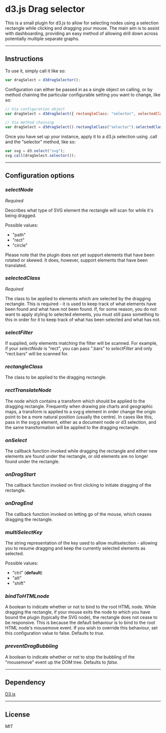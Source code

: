 # d3.js Drag selector

This is a small plugin for d3.js to allow for selecting nodes using a selection rectangle while clicking and dragging your mouse. The main aim is to assist with dashboarding, providing an easy method of allowing drill down across potentially multiple separate graphs.

---

## Instructions
To use it, simply call it like so:

```js
var dragSelect = d3dragSelector();
```

Configuration can either be passed in as a single object on calling, or by method chaining the particular configurable setting you want to change, like so:

```js
// Via configuration object
var dragSelect = d3dragSelect({ rectangleClass: "selector", selectedClass: "selected" });

// Via method chaining
var dragSelect = d3dragSelect().rectangleClass("selector").selectedClass("selected");
```

Once you have set up your instance, apply it to a d3.js selection using .call and the "selector" method, like so:

```js
var svg = d3.select("svg");
svg.call(dragSelect.selector());
```

---
## Configuration options
### **_selectNode_** 
*Required* 

Describes what type of SVG element the rectangle will scan for while it's being dragged.

Possible values:

- "path"
- "rect"
- "circle"

Please note that the plugin does not yet support elements that have been rotated or skewed. It does, however, support elements that have been translated.

### **_selectedClass_**
*Required*

The class to be applied to elements which are selected by the dragging rectangle. This is required - it is used to keep track of what elements have been found and what have not been found. If, for some reason, you do not want to apply styling to selected elements, you must still pass something to this in order for it to keep track of what has been selected and what has not.

### **_selectFilter_** 
If supplied, only elements matching the filter will be scanned. For example, if your *selectNode* is "rect", you can pass ".bars" to *selectFilter* and only "rect.bars" will be scanned for.

### **_rectangleClass_**
The class to be applied to the dragging rectangle.

### **_rectTranslateNode_**
The node which contains a transform which should be applied to the dragging rectangle. Frequently when drawing pie charts and geographic maps, a transform is applied to a svg:g element in order change the origin point to be a more natural position (usually the centre). In cases like this, pass in the svg:g element, either as a document node or d3 selection, and the same transformation will be applied to the dragging rectangle.

### **_onSelect_**
The callback function invoked while dragging the rectangle and either new elements are found under the rectangle, or old elements are no longer found under the rectangle.

### **_onDragStart_**
The callback function invoked on first clicking to initiate dragging of the rectangle.

### **_onDragEnd_**
The callback function invoked on letting go of the mouse, which ceases dragging the rectangle.

### **_multiSelectKey_**
The string representation of the key used to allow multiselection - allowing you to resume dragging and keep the currently selected elements as selected.

Possible values:

- "ctrl" (**default**)
- "alt"
- "shift"

### **_bindToHTMLnode_**
A boolean to indicate whether or not to bind to the root HTML node. While dragging the rectangle, if your mouse exits the node to which you have bound the plugin (typically the SVG node), the rectangle does not cease to be responsive. This is because the default behaviour is to bind to the root HTML node's mousemove event. If you wish to override this behaviour, set this configuration value to false. Defaults to *true*.

### **_preventDragBubbling_**
A boolean to indicate whether or not to stop the bubbling of the "mousemove" event up the DOM tree. Defaults to *false*.

---

## Dependency
[D3.js](https://github.com/mbostock/d3)

---
## License
MIT